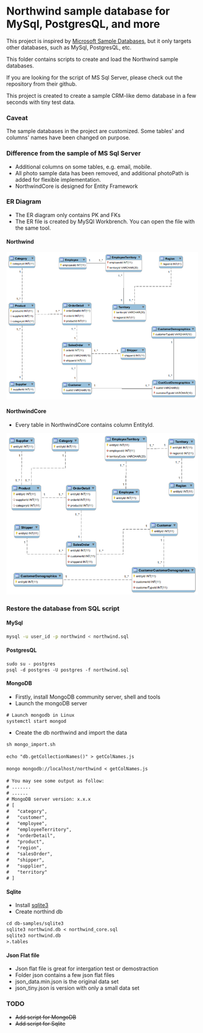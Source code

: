 Northwind sample database for MySql, PostgresQL, and more
====

This project is inspired by [Microsoft Sample Databases](https://github.com/Microsoft/sql-server-samples), but it only targets other databases, such as MySql, PostgresQL, etc. 

This folder contains scripts to create and load the Northwind sample databases.


If you are looking for the script of MS Sql Server, please check out the repository from their github.

This project is created to create a sample CRM-like demo database in a few seconds with tiny test data.

### Caveat

The sample databases in the project are customized. Some tables' and columns' names have been changed on purpose. 

### Difference from the sample of MS Sql Server

* Additional columns on some tables, e.g. email, mobile. 
* All photo sample data has been removed, and additional photoPath is added for flexible implementation.
* NorthwindCore is designed for Entity Framework

### ER Diagram

* The ER diagram only contains PK and FKs
* The ER file is created by MySQl Workbrench. You can open the file with the same tool.

#### Northwind 


![northwind_er_diagram](mysql/northwind_er_diagram.png)

####  NorthwindCore


* Every table in NorthwindCore contains column EntityId.  

![northwindcore_er_diagram](mysql/northwindcore_er_diagram.png)



### Restore the database from SQL script

#### MySql

```bash
mysql -u user_id -p northwind < northwind.sql
```


#### PostgresQL


```
sudo su - postgres
psql -d postgres -U postgres -f northwind.sql
```

#### MongoDB

* Firstly, install MongoDB community server, shell and tools
* Launch the mongoDB server

```
# Launch mongodb in Linux 
systemctl start mongod

```

* Create the db northwind and import the data

```
sh mongo_import.sh

echo "db.getCollectionNames()" > getColNames.js

mongo mongodb://localhost/northwind < getColNames.js

# You may see some output as follow:
# .......
# ......
# MongoDB server version: x.x.x
# [
# 	"category",
# 	"customer",
# 	"employee",
# 	"employeeTerritory",
# 	"orderDetail",
# 	"product",
# 	"region",
# 	"salesOrder",
# 	"shipper",
# 	"supplier",
# 	"territory"
# ]

```

#### Sqlite

* Install [sqlite3](https://www.sqlite.org/)
* Create northind db

```
cd db-samples/sqlite3
sqlite3 northwind.db < northwind_core.sql
sqlite3 northwind.db
>.tables
```

#### Json Flat file

* Json flat file is great for intergation test or demostraction
* Folder json contains a few json flat files
* json_data.min.json is the original data set
* json_tiny.json is version with only a small data set


### TODO

* ~~Add script for MongoDB~~
* ~~Add script for Sqlite~~




